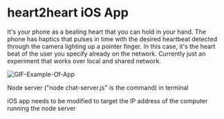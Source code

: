 # heart2heart iOS App

It's your phone as a beating heart that you can hold in your hand. 
The phone has haptics that pulses in time with the desired heartbeat detected through the camera lighting up a pointer finger.
In this case, it's the heart beat of the user you specify already on the network. Currently just an experiment that works over local and shared network.

![GIF-Example-Of-App](https://github.com/MohahaMarisa/heart2heart/blob/master/heartBeat.gif)

Node server ("node chat-server.js" is the command) in terminal

iOS app needs to be modified to target the IP address of the computer running the node server
